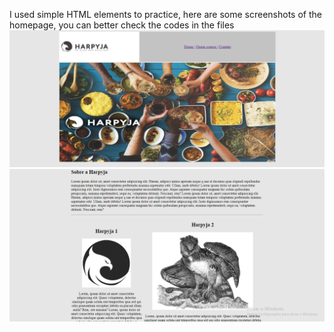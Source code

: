 I used simple HTML elements to practice, here are some screenshots of the homepage, you can better check the codes in the files
<img src="1.png">
<img src="2.png">